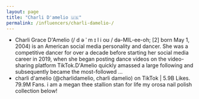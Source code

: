 ```yaml
---
layout: page
title: "Charli D'amelio 🇺🇸"
permalink: /influencers/charli-damelio-/
---
```


- Charli Grace D'Amelio (/ d ə ˈ m ɪ l i oʊ / də-MIL-ee-oh; [2] born May 1, 2004) is an American social media personality and dancer. She was a competitive dancer for over a decade before starting her social media career in 2019, when she began posting dance videos on the video-sharing platform TikTok.D'Amelio quickly amassed a large following and subsequently became the most-followed ...
- charli d'amelio (@charlidamelio, charli damelio) on TikTok | 5.9B Likes. 79.9M Fans. i am a megan thee stallion stan for life my orosa nail polish collection below!
